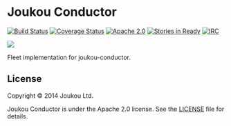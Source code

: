 Joukou Conductor
================
[![Build Status](https://circleci.com/gh/joukou/joukou-conductor-fleet/tree/develop.png?circle-token=008054be871672cdcbe10946266261a040003278)](https://circleci.com/gh/joukou/joukou-conductor-fleet/tree/develop) [![Coverage Status](https://coveralls.io/repos/joukou/joukou-conductor-fleet/badge.png?branch=develop)](https://coveralls.io/r/joukou/joukou-conductor-fleet?branch=develop) [![Apache 2.0](http://img.shields.io/badge/License-Apache%202.0-brightgreen.svg)](#license) [![Stories in Ready](https://badge.waffle.io/joukou/joukou-api.png?label=ready&title=Ready)](http://waffle.io/joukou/joukou-api) [![IRC](http://img.shields.io/badge/IRC-%23joukou-blue.svg)](http://webchat.freenode.net/?channels=joukou)

![](http://media.giphy.com/media/wL4X1JKd0pK2Q/giphy.gif)

Fleet implementation for joukou-conductor.

## License

Copyright &copy; 2014 Joukou Ltd.

Joukou Conductor is under the Apache 2.0 license. See the
[LICENSE](LICENSE) file for details.